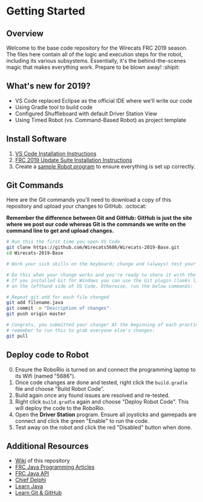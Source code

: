 # Getting Started
 
## Overview
Welcome to the base code repository for the Wirecats FRC 2019 season. The files here contain all of the logic and execution steps for the robot, including its various subsystems. Essentially, it's the behind-the-scenes magic that makes everything work. Prepare to be blown away! :shipit:

## What's new for 2019?

* VS Code replaced Eclipse as the official IDE where we'll write our code
* Using Gradle tool to build code
* Configured Shuffleboard with default Driver Station View
* Using Timed Robot (vs. Command-Based Robot) as project template

## Install Software

1. [VS Code Installation Instructions](https://wpilib.screenstepslive.com/s/currentCS/m/java/l/1027503-installing-c-and-java-development-tools-for-frc)
2. [FRC 2019 Update Suite Installation Instructions](https://wpilib.screenstepslive.com/s/currentCS/m/java/l/1027504-installing-the-frc-update-suite-all-languages)
3. Create a [sample Robot program](https://wpilib.screenstepslive.com/s/currentCS/m/java/l/1027062-creating-a-robot-program) to ensure everything is set up correctly.

## Git Commands

Here are the Git commands you'll need to download a copy of this repository and upload your changes to GitHub. :octocat:

**Remember the difference between Git and GitHub: GitHub is just the site where we post our code whereas Git is the commands we write on the command line to get and upload changes.**


```bash
# Run this the first time you open VS Code 
git clone https://github.com/Wirecats5686/Wirecats-2019-Base.git
cd Wirecats-2019-Base

# Work your sick skills on the keyboard; change and (always) test your code

# Do this when your change works and you're ready to share it with the team; 
# If you installed Git for Windows you can use the Git plugin (looks like a Y) 
# on the lefthand side of VS Code. Otherwise, run the below commands:

# Repeat git add for each file changed
git add filename.java
git commit -m "Description of changes"
git push origin master

# Congrats, you submitted your change! At the beginning of each practice, 
# remember to run this to grab everyone else's changes:
git pull
```

## Deploy code to Robot

0. Ensure the RoboRio is turned on and connect the programming laptop to its Wifi (named "5686").
1. Once code changes are done and tested, right click the ```build.gradle``` file and choose "Build Robot Code".
2. Build again once any found issues are resolved and re-tested.
3. Right click ```build.gradle``` again and choose "Deploy Robot Code". This will deploy the code to the RoboRio.
4. Open the **Driver Station** program. Ensure all joysticks and gamepads are connect and click the green "Enable" to run the code.
5. Test away on the robot and click the red "Disabled" button when done.

## Additional Resources

* [Wiki](https://github.com/Wirecats5686/Wirecats-2019-Base/wiki) of this repository
* [FRC Java Programming Articles](https://wpilib.screenstepslive.com/s/currentCS/m/java)
* [FRC Java API](https://wpilib.screenstepslive.com/s/currentCS/m/java/l/272787-frc-java-wpilib-api-documentation)
* [Chief Delphi](https://www.chiefdelphi.com/c/technical/programming)
* [Learn Java](https://www.codecademy.com/learn/learn-java)
* [Learn Git & GitHub](https://www.codecademy.com/learn/learn-git)
